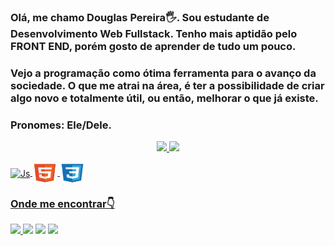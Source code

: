 
### Olá, me chamo Douglas Pereira🖐️. Sou estudante de Desenvolvimento Web Fullstack. Tenho mais aptidão pelo FRONT END, porém gosto de aprender de tudo um pouco.
### Vejo a programação como ótima ferramenta para o avanço da sociedade. O que me atrai na área, é ter a possibilidade de criar algo novo e totalmente útil, ou então, melhorar o que já existe.
### Pronomes: Ele/Dele.

<div align="center">
  <a href="https://github.com/douglasverse">
  <img height="180em" src="https://github-readme-stats.vercel.app/api?username=douglasverse&show_icons=true&theme=dark&include_all_commits=true&count_private=true"/>
  <img height="180em" src="https://github-readme-stats.vercel.app/api/top-langs/?username=douglasverse&layout=compact&langs_count=7&theme=dark"/>
</div>
<div style="display: inline_block">

<br>
  
  <img align="center" alt="Js" height="30" width="40" src="https://cdn.jsdelivr.net/gh/devicons/devicon/icons/javascript/javascript-original.svg">
  <img align="center" alt="HTML" height="30" width="40" src="https://raw.githubusercontent.com/devicons/devicon/master/icons/html5/html5-original.svg">
  <img align="center" alt="CSS" height="30" width="40" src="https://raw.githubusercontent.com/devicons/devicon/master/icons/css3/css3-original.svg">



</div>
 
 

 
    
### Onde me encontrar👇
  <a href = "mailto:douglaswebdev1@gmail.com"><img src="https://img.shields.io/badge/Gmail-D14836?style=for-the-badge&logo=gmail&logoColor=white">
    <a href="https://www.linkedin.com/in/douglaswebdev" target="_blank"><img src="https://img.shields.io/badge/-LinkedIn-%230077B5?style=for-the-badge&logo=linkedin&logoColor=white" target="_blank"></a> 
    <a href="https://discord.gg/thedouglasverse#8548" target="_blank"><img src="https://img.shields.io/badge/Discord-7289DA?style=for-the-badge&logo=discord&logoColor=white" target="_blank"></a> 
    <a href="https://www.instagram.com/thedouglasverse"><img src="https://img.shields.io/badge/Instagram-E4405F?style=for-the-badge&logo=instagram&logoColor=white"></a>
    
  </div>
